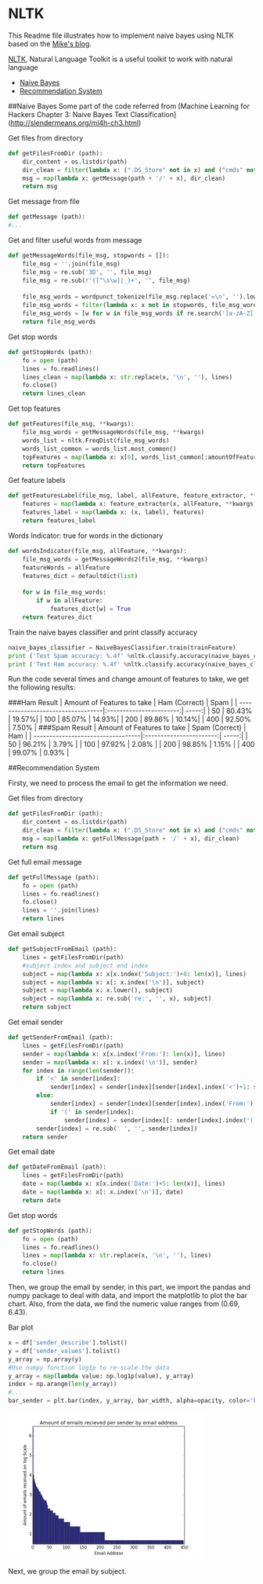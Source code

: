 # NLTK
This Readme file illustrates how to implement naive bayes using NLTK based on the [Mike's blog](https://xyclade.github.io/MachineLearning/). 

[NLTK](http://www.nltk.org/), Natural Language Toolkit is a useful toolkit to work with natural language
* [Naive Bayes](#naive-bayes)
* [Recommendation System](#recommend-system)

##Naive Bayes
Some part of the code referred from [Machine Learning for Hackers Chapter 3: Naive Bayes Text Classification] (http://slendermeans.org/ml4h-ch3.html)

Get files from directory
```python
def getFilesFromDir (path):
    dir_content = os.listdir(path)
    dir_clean = filter(lambda x: (".DS_Store" not in x) and ("cmds" not in x), dir_content)
    msg = map(lambda x: getMessage(path + '/' + x), dir_clean)
    return msg
```
Get message from file
```python
def getMessage (path):
#...
```
Get and filter useful words from message
```python
def getMessageWords(file_msg, stopwords = []):
    file_msg = ''.join(file_msg)
    file_msg = re.sub('3D', '', file_msg)
    file_msg = re.sub(r'([^\s\w]|_)+', '', file_msg)
    
    file_msg_words = wordpunct_tokenize(file_msg.replace('=\n', '').lower())
    file_msg_words = filter(lambda x: x not in stopwords, file_msg_words)
    file_msg_words = [w for w in file_msg_words if re.search('[a-zA-Z]', w) and len(w) > 1]
    return file_msg_words
```
Get stop words
```python
def getStopWords (path):
    fo = open (path)
    lines = fo.readlines()
    lines_clean = map(lambda x: str.replace(x, '\n', ''), lines)
    fo.close()
    return lines_clean
```
Get top features
```python
def getFeatures(file_msg, **kwargs):
    file_msg_words = getMessageWords(file_msg, **kwargs)
    words_list = nltk.FreqDist(file_msg_words)
    words_list_common = words_list.most_common()
    topFeatures = map(lambda x: x[0], words_list_common[:amountOfFeaturesPerSet])
    return topFeatures
```
Get feature labels
```python
def getFeaturesLabel(file_msg, label, allFeature, feature_extractor, **kwargs):
    features = map(lambda x: feature_extractor(x, allFeature, **kwargs), file_msg)
    features_label = map(lambda x: (x, label), features)
    return features_label
```
Words Indicator: true for words in the dictionary
```python
def wordsIndicator(file_msg, allFeature, **kwargs):
    file_msg_words = getMessageWords2(file_msg, **kwargs)
    featureWords = allFeature
    features_dict = defaultdict(list)
    
    for w in file_msg_words:
        if w in allFeature:
            features_dict[w] = True
    return features_dict
```
Train the naive bayes classifier and print classify accuracy
```python
naive_bayes_classifier = NaiveBayesClassifier.train(trainFeature)
print ('Test Spam accuracy: %.4f' %nltk.classify.accuracy(naive_bayes_classifier, spamTestFeature))
print ('Test Ham accuracy: %.4f' %nltk.classify.accuracy(naive_bayes_classifier, hamTestFeature))
```
Run the code several times and change amount of features to take, we get the following results:

###Ham Result
| Amount of Features to take        | Ham (Correct)           | Spam  |
| ----------------------------------|:-----------------------:| -----:|
| 50                                | 80.43%                  | 19.57%|
| 100                               | 85.07%                  | 14.93%|
| 200                               | 89.86%                  | 10.14%|
| 400                               | 92.50%                  | 7.50% |
###Spam Result
| Amount of Features to take        | Spam (Correct)          | Ham   |
| ----------------------------------|:-----------------------:| -----:|
| 50                                | 96.21%                  | 3.79% |
| 100                               | 97.92%                  | 2.08% |
| 200                               | 98.85%                  | 1.15% |
| 400                               | 99.07%                  | 0.93% |


##Recommendation System

Firsty, we need to process the email to get the information we need.

Get files from directory
```python
def getFilesFromDir (path):
    dir_content = os.listdir(path)
    dir_clean = filter(lambda x: (".DS_Store" not in x) and ("cmds" not in x), dir_content)
    msg = map(lambda x: getFullMessage(path + '/' + x), dir_clean)
    return msg
```
Get full email message 
```python
def getFullMessage (path):
    fo = open (path)
    lines = fo.readlines()
    fo.close()
    lines = ''.join(lines)
    return lines
```
Get email subject
```python
def getSubjectFromEmail (path):
    lines = getFilesFromDir(path)
    #subject index and subject end index
    subject = map(lambda x: x[x.index('Subject:')+8: len(x)], lines)
    subject = map(lambda x: x[: x.index('\n')], subject)
    subject = map(lambda x: x.lower(), subject)
    subject = map(lambda x: re.sub('re:', '', x), subject)
    return subject
```
Get email sender
```python
def getSenderFromEmail (path):
    lines = getFilesFromDir(path)
    sender = map(lambda x: x[x.index('From:'): len(x)], lines)
    sender = map(lambda x: x[: x.index('\n')], sender)
    for index in range(len(sender)):
        if '<' in sender[index]:
            sender[index] = sender[index][sender[index].index('<')+1: sender[index].index('>')]
        else:
            sender[index] = sender[index][sender[index].index('From:') + 5: ]
            if '(' in sender[index]:
                sender[index] = sender[index][: sender[index].index('(')]
        sender[index] = re.sub(' ', '', sender[index])
    return sender
```
Get email date
```python
def getDateFromEmail (path):
    lines = getFilesFromDir(path)
    date = map(lambda x: x[x.index('Date:')+5: len(x)], lines)
    date = map(lambda x: x[: x.index('\n')], date)
    return date
``` 
Get stop words
```python
def getStopWords (path):
    fo = open (path)
    lines = fo.readlines()
    lines = map(lambda x: str.replace(x, '\n', ''), lines)
    fo.close()
    return lines
```
Then, we group the email by sender, in this part, we import the pandas and numpy package to deal with data, and import the matplotlib to plot the bar chart. Also, from the data, we find the numeric value ranges from (0.69, 6.43).

Bar plot
```python
x = df['sender_describe'].tolist()
y = df['sender_values'].tolist()
y_array = np.array(y)
#Use numpy function log1p to re-scale the data
y_array = map(lambda value: np.log1p(value), y_array)
index = np.arange(len(y_array))
#...
bar_sender = plt.bar(index, y_array, bar_width, alpha=opacity, color='b')
```
<img src='imgs\bar1.png' height='300'>

Next, we group the email by subject. 